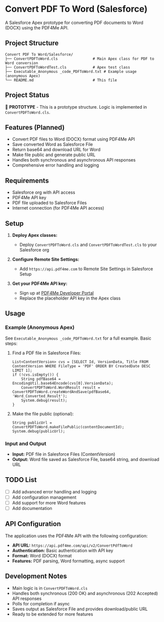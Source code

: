 # Convert PDF To Word (Salesforce)

A Salesforce Apex prototype for converting PDF documents to Word (DOCX) using the PDF4Me API.

## Project Structure

```
Convert PDF To Word/Salesforce/
├── ConvertPDFToWord.cls                # Main Apex class for PDF to Word conversion
├── ConvertPDFToWordTest.cls            # Apex test class
├── Executable_Anonymous _code_PDFToWord.txt # Example usage (anonymous Apex)
└── README.md                           # This file
```

## Project Status

🚧 **PROTOTYPE** - This is a prototype structure. Logic is implemented in `ConvertPDFToWord.cls`.

## Features (Planned)

- Convert PDF files to Word (DOCX) format using PDF4Me API
- Save converted Word as Salesforce File
- Return base64 and download URL for Word
- Make file public and generate public URL
- Handles both synchronous and asynchronous API responses
- Comprehensive error handling and logging

## Requirements

- Salesforce org with API access
- PDF4Me API key
- PDF file uploaded to Salesforce Files
- Internet connection (for PDF4Me API access)

## Setup

1. **Deploy Apex classes:**
   - Deploy `ConvertPDFToWord.cls` and `ConvertPDFToWordTest.cls` to your Salesforce org

2. **Configure Remote Site Settings:**
   - Add `https://api.pdf4me.com` to Remote Site Settings in Salesforce Setup

3. **Get your PDF4Me API key:**
   - Sign up at [PDF4Me Developer Portal](https://dev.pdf4me.com/dashboard/#/api-keys/)
   - Replace the placeholder API key in the Apex class

## Usage

### Example (Anonymous Apex)

See `Executable_Anonymous _code_PDFToWord.txt` for a full example. Basic steps:

1. Find a PDF file in Salesforce Files:
   ```apex
   List<ContentVersion> cvs = [SELECT Id, VersionData, Title FROM ContentVersion WHERE FileType = 'PDF' ORDER BY CreatedDate DESC LIMIT 1];
   if (!cvs.isEmpty()) {
       String pdfBase64 = EncodingUtil.base64Encode(cvs[0].VersionData);
       ConvertPDFToWord.WordResult result = ConvertPDFToWord.createWordAndSave(pdfBase64, 'Word_Converted_Result');
       System.debug(result);
   }
   ```
2. Make the file public (optional):
   ```apex
   String publicUrl = ConvertPDFToWord.makeFilePublic(contentDocumentId);
   System.debug(publicUrl);
   ```

### Input and Output

- **Input:** PDF file in Salesforce Files (ContentVersion)
- **Output:** Word file saved as Salesforce File, base64 string, and download URL

## TODO List

- [ ] Add advanced error handling and logging
- [ ] Add configuration management
- [ ] Add support for more Word features
- [ ] Add documentation

## API Configuration

The application uses the PDF4Me API with the following configuration:
- **API URL:** `https://api.pdf4me.com/api/v2/ConvertPdfToWord`
- **Authentication:** Basic authentication with API key
- **Format:** Word (DOCX) format
- **Features:** PDF parsing, Word formatting, async support

## Development Notes

- Main logic is in `ConvertPDFToWord.cls`
- Handles both synchronous (200 OK) and asynchronous (202 Accepted) API responses
- Polls for completion if async
- Saves output as Salesforce File and provides download/public URL
- Ready to be extended for more features 